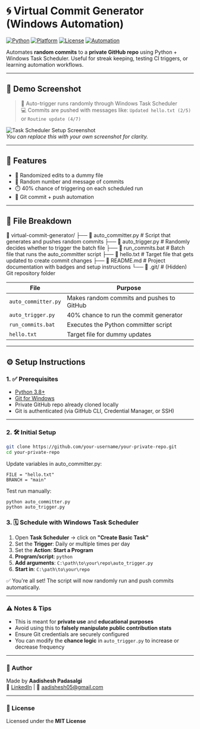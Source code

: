 # 🌀 Virtual Commit Generator (Windows Automation)

[![Python](https://img.shields.io/badge/Python-3.8+-blue.svg)](https://www.python.org/)
[![Platform](https://img.shields.io/badge/Platform-Windows-blue)](https://www.microsoft.com/windows/)
[![License](https://img.shields.io/badge/License-MIT-green.svg)](LICENSE)
[![Automation](https://img.shields.io/badge/Task-Scheduler%20Active-success)](#)

Automates **random commits** to a **private GitHub repo** using Python + Windows Task Scheduler. Useful for streak keeping, testing CI triggers, or learning automation workflows.

---

## 📸 Demo Screenshot

> 📅 Auto-trigger runs randomly through Windows Task Scheduler  
> 💻 Commits are pushed with messages like:
> `Updated hello.txt (2/5)` or `Routine update (4/7)`

![Task Scheduler Setup Screenshot](https://via.placeholder.com/800x400?text=Task+Scheduler+Setup)  
*You can replace this with your own screenshot for clarity.*

---

## 🔧 Features

- 📝 Randomized edits to a dummy file
- 🔀 Random number and message of commits
- ⏱️ 40% chance of triggering on each scheduled run
- 🔄 Git commit + push automation

---

## 🧰 File Breakdown

📁 virtual-commit-generator/
├── 📄 auto_committer.py        # Script that generates and pushes random commits
├── 📄 auto_trigger.py          # Randomly decides whether to trigger the batch file
├── 📄 run_commits.bat          # Batch file that runs the auto_committer script
├── 📄 hello.txt                # Target file that gets updated to create commit changes
├── 📄 README.md                # Project documentation with badges and setup instructions
└── 📄 .git/                    # (Hidden) Git repository folder

| File               | Purpose                                      |
|--------------------|----------------------------------------------|
| `auto_committer.py` | Makes random commits and pushes to GitHub    |
| `auto_trigger.py`   | 40% chance to run the commit generator       |
| `run_commits.bat`   | Executes the Python committer script         |
| `hello.txt`         | Target file for dummy updates                |

---

## ⚙️ Setup Instructions

### 1. ✅ Prerequisites

- [Python 3.8+](https://www.python.org/downloads/)
- [Git for Windows](https://git-scm.com/)
- Private GitHub repo already cloned locally
- Git is authenticated (via GitHub CLI, Credential Manager, or SSH)

---

### 2. 🛠 Initial Setup

```bash
git clone https://github.com/your-username/your-private-repo.git
cd your-private-repo
```

Update variables in auto_committer.py:
```
FILE = "hello.txt"
BRANCH = "main"
```

Test run manually:
```
python auto_committer.py
python auto_trigger.py
```

### 3. 🗓 Schedule with Windows Task Scheduler

1. Open **Task Scheduler** → click on **"Create Basic Task"**
2. Set the **Trigger**: Daily or multiple times per day
3. Set the **Action**: **Start a Program**
4. **Program/script**: `python`
5. **Add arguments**: `C:\path\to\your\repo\auto_trigger.py`
6. **Start in**: `C:\path\to\your\repo`

✅ You're all set! The script will now randomly run and push commits automatically.

---

### ⚠️ Notes & Tips

- This is meant for **private use** and **educational purposes**
- Avoid using this to **falsely manipulate public contribution stats**
- Ensure Git credentials are securely configured
- You can modify the **chance logic** in `auto_trigger.py` to increase or decrease frequency

---

### 📌 Author

Made by **Aadishesh Padasalgi**  
🔗 [LinkedIn](https://www.linkedin.com/in/aadishesh-padasalgi/) | 📧 aadishesh05@gmail.com

---

### 📝 License

Licensed under the **MIT License**
